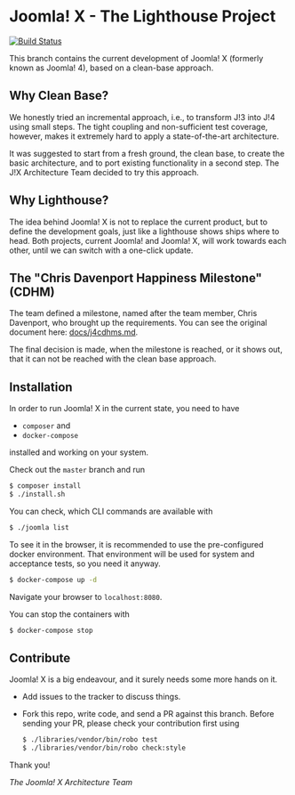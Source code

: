 # Joomla! X - The Lighthouse Project

[![Build Status](https://travis-ci.org/joomla-projects/joomla-pythagoras.svg?branch=master)](https://travis-ci.org/joomla-projects/joomla-pythagoras)

This branch contains the current development of Joomla! X (formerly known as Joomla! 4),
based on a clean-base approach.

## Why Clean Base?

We honestly tried an incremental approach, i.e., to transform J!3 into J!4 using small steps.
The tight coupling and non-sufficient test coverage, however, makes it extremely hard to apply a state-of-the-art architecture.

It was suggested to start from a fresh ground, the clean base, to create the basic architecture,
and to port existing functionality in a second step.
The J!X Architecture Team decided to try this approach.

## Why Lighthouse?

The idea behind Joomla! X is not to replace the current product, but to define the development goals, just like a lighthouse shows ships where to head. Both projects, current Joomla! and Joomla! X, will work towards each other, until we can switch with a one-click update. 

## The "Chris Davenport Happiness Milestone" (CDHM)

The team defined a milestone, named after the team member, Chris Davenport, who brought up the requirements.
You can see the original document here: [docs/j4cdhms.md](docs/j4cdhms.md).

The final decision is made, when the milestone is reached, or it shows out, that it can not be reached with the clean base approach.

## Installation

In order to run Joomla! X in the current state, you need to have

  - `composer` and
  - `docker-compose`
  
installed and working on your system.

Check out the `master` branch and run

```bash
$ composer install
$ ./install.sh
```

You can check, which CLI commands are available with

```bash
$ ./joomla list
```

To see it in the browser, it is recommended to use the pre-configured docker environment. That environment will be used for system and acceptance tests, so you need it anyway.

```bash
$ docker-compose up -d
```

Navigate your browser to `localhost:8080`.

You can stop the containers with

```bash
$ docker-compose stop
```

## Contribute

Joomla! X is a big endeavour, and it surely needs some more hands on it.

  - Add issues to the tracker to discuss things.
  - Fork this repo, write code, and send a PR against this branch.
    Before sending your PR, please check your contribution first using
    
    ```bash
    $ ./libraries/vendor/bin/robo test
    $ ./libraries/vendor/bin/robo check:style
    ```
    
Thank you!

*The Joomla! X Architecture Team*
